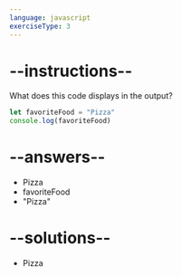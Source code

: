 ```yaml
---
language: javascript
exerciseType: 3
---
```


# --instructions--

What does this code displays in the output?
```javascript
let favoriteFood = "Pizza"
console.log(favoriteFood)
```

# --answers--

- Pizza
- favoriteFood
- "Pizza"

# --solutions--

- Pizza

